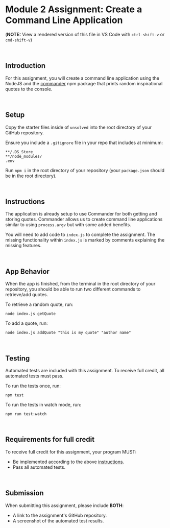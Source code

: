 # Module 2 Assignment: Create a Command Line Application

(**NOTE:** View a rendered version of this file in VS Code with `ctrl-shift-v` or `cmd-shift-v`)

&nbsp;
## Introduction

For this assignment, you will create a command line application using the NodeJS and the [commander](https://github.com/tj/commander.js) npm package that prints random inspirational quotes to the console.

&nbsp;
## Setup
Copy the starter files inside of `unsolved` into the root directory of your GitHub repository.

Ensure you include a `.gitignore` file in your repo that includes at minimum:

```
**/.DS_Store
**/node_modules/
.env
```

Run `npm i` in the root directory of your repository (your `package.json` should be in the root directory).

&nbsp;
## Instructions

The application is already setup to use Commander for both getting and storing quotes. Commander allows us to create command line applications similar to using `process.argv` but with some added benefits.

You will need to add code to `index.js` to complete the assignment. The missing functionality within `index.js` is marked by comments explaining the missing features.


&nbsp;
## App Behavior

When the app is finished, from the terminal in the root directory of your repository, you should be able to run two different commands to retrieve/add quotes.

To retrieve a random quote, run:

```
node index.js getQuote
```

To add a quote, run:

```
node index.js addQuote "this is my quote" "author name"
```

&nbsp;
## Testing

Automated tests are included with this assignment. To receive full credit, all automated tests must pass.

To run the tests once, run:

```
npm test
```

To run the tests in watch mode, run:

```
npm run test:watch
```

&nbsp;
## Requirements for full credit

To receive full credit for this assignment, your program MUST:

  * Be implemented according to the above [instructions](#instructions).
  * Pass all automated tests.

&nbsp;
## Submission

When submitting this assignment, please include **BOTH**:

  * A link to the assignment's GitHub repository.
  * A screenshot of the automated test results.
